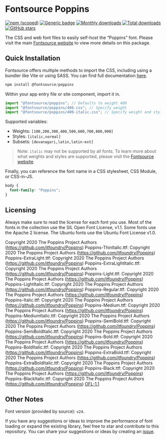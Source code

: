 # Fontsource Poppins

[![npm (scoped)](https://img.shields.io/npm/v/@fontsource/poppins?color=brightgreen)](https://www.npmjs.com/package/@fontsource/poppins) [![Generic badge](https://img.shields.io/badge/fontsource-passing-brightgreen)](https://github.com/fontsource/fontsource) [![Monthly downloads](https://badgen.net/npm/dm/@fontsource/poppins)](https://github.com/fontsource/fontsource) [![Total downloads](https://badgen.net/npm/dt/@fontsource/poppins)](https://github.com/fontsource/fontsource) [![GitHub stars](https://img.shields.io/github/stars/fontsource/fontsource.svg?style=social&label=Star)](https://github.com/fontsource/fontsource/stargazers)

The CSS and web font files to easily self-host the “Poppins” font. Please visit the main [Fontsource website](https://fontsource.org/fonts/poppins) to view more details on this package.

## Quick Installation

Fontsource offers multiple methods to import the CSS, including using a bundler like Vite or using SASS. You can find full documentation [here](https://fontsource.org/docs/getting-started/introduction).

```javascript
npm install @fontsource/poppins
```

Within your app entry file or site component, import it in.

```javascript
import "@fontsource/poppins"; // Defaults to weight 400
import "@fontsource/poppins/400.css"; // Specify weight
import "@fontsource/poppins/400-italic.css"; // Specify weight and style
```

Supported variables:
- Weights: `[100,200,300,400,500,600,700,800,900]`
- Styles: `[italic,normal]`
- Subsets: `[devanagari,latin,latin-ext]`

> Note: `italic` may not be supported by all fonts. To learn more about what weights and styles are supported, please visit the [Fontsource website](https://fontsource.org/fonts/poppins).

Finally, you can reference the font name in a CSS stylesheet, CSS Module, or CSS-in-JS.

```css
body {
  font-family: "Poppins";
}
```

## Licensing
Always make sure to read the license for each font you use. Most of the fonts in the collection use the SIL Open Font License, v1.1. Some fonts use the Apache 2 license. The Ubuntu fonts use the Ubuntu Font License v1.0.

Copyright 2020 The Poppins Project Authors (https://github.com/itfoundry/Poppins) Poppins-ThinItalic.ttf: Copyright 2020 The Poppins Project Authors (https://github.com/itfoundry/Poppins) Poppins-ExtraLight.ttf: Copyright 2020 The Poppins Project Authors (https://github.com/itfoundry/Poppins) Poppins-ExtraLightItalic.ttf: Copyright 2020 The Poppins Project Authors (https://github.com/itfoundry/Poppins) Poppins-Light.ttf: Copyright 2020 The Poppins Project Authors (https://github.com/itfoundry/Poppins) Poppins-LightItalic.ttf: Copyright 2020 The Poppins Project Authors (https://github.com/itfoundry/Poppins) Poppins-Regular.ttf: Copyright 2020 The Poppins Project Authors (https://github.com/itfoundry/Poppins) Poppins-Italic.ttf: Copyright 2020 The Poppins Project Authors (https://github.com/itfoundry/Poppins) Poppins-Medium.ttf: Copyright 2020 The Poppins Project Authors (https://github.com/itfoundry/Poppins) Poppins-MediumItalic.ttf: Copyright 2020 The Poppins Project Authors (https://github.com/itfoundry/Poppins) Poppins-SemiBold.ttf: Copyright 2020 The Poppins Project Authors (https://github.com/itfoundry/Poppins) Poppins-SemiBoldItalic.ttf: Copyright 2020 The Poppins Project Authors (https://github.com/itfoundry/Poppins) Poppins-Bold.ttf: Copyright 2020 The Poppins Project Authors (https://github.com/itfoundry/Poppins) Poppins-BoldItalic.ttf: Copyright 2020 The Poppins Project Authors (https://github.com/itfoundry/Poppins) Poppins-ExtraBold.ttf: Copyright 2020 The Poppins Project Authors (https://github.com/itfoundry/Poppins) Poppins-ExtraBoldItalic.ttf: Copyright 2020 The Poppins Project Authors (https://github.com/itfoundry/Poppins) Poppins-Black.ttf: Copyright 2020 The Poppins Project Authors (https://github.com/itfoundry/Poppins) Poppins-BlackItalic.ttf: Copyright 2020 The Poppins Project Authors (https://github.com/itfoundry/Poppins)
[OFL-1.1](https://openfontlicense.org)

## Other Notes
Font version (provided by source): `v24`.

If you have any suggestions or ideas to improve the performance of font loading or expand the existing library, feel free to star and contribute to this repository. You can share your suggestions or ideas by creating an [issue](https://github.com/fontsource/fontsource/issues).
